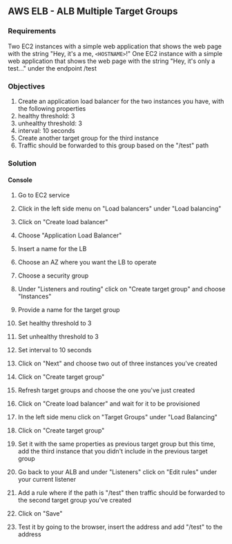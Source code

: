 ## AWS ELB - ALB Multiple Target Groups

### Requirements                   

Two EC2 instances with a simple web application that shows the web page with the string "Hey, it's a me, `<HOSTNAME>`!"
One EC2 instance with a simple web application that shows the web page with the string "Hey, it's only a test..." under the endpoint /test

### Objectives

1. Create an application load balancer for the two instances you have, with the following properties
  1. healthy threshold: 3
  2. unhealthy threshold: 3
  3. interval: 10 seconds
2. Create another target group for the third instance
  1. Traffic should be forwarded to this group based on the "/test" path

### Solution

#### Console

1. Go to EC2 service
2. Click in the left side menu on "Load balancers" under "Load balancing"
3. Click on "Create load balancer"
4. Choose "Application Load Balancer"
5. Insert a name for the LB
6. Choose an AZ where you want the LB to operate
7. Choose a security group
8. Under "Listeners and routing" click on "Create target group" and choose "Instances"
  1. Provide a name for the target group
  2. Set healthy threshold to 3
  3. Set unhealthy threshold to 3
  4. Set interval to 10 seconds
  5. Click on "Next" and choose two out of three instances you've created
  6. Click on "Create target group"
9. Refresh target groups and choose the one you've just created
10. Click on "Create load balancer" and wait for it to be provisioned

11. In the left side menu click on "Target Groups" under "Load Balancing"
12. Click on "Create target group"
13. Set it with the same properties as previous target group but this time, add the third instance that you didn't include in the previous target group
14. Go back to your ALB and under "Listeners" click on "Edit rules" under your current listener
  1. Add a rule where if the path is "/test" then traffic should be forwarded to the second target group you've created
  2. Click on "Save"
15. Test it by going to the browser, insert the address and add "/test" to the address
